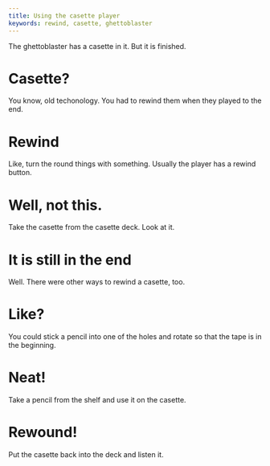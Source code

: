 ```yaml
---
title: Using the casette player
keywords: rewind, casette, ghettoblaster
---
```


The ghettoblaster has a casette in it. But it is finished.

# Casette?
You know, old techonology. You had to rewind them when they played to the end.

# Rewind
Like, turn the round things with something. Usually the player has a rewind button.

# Well, not this.
Take the casette from the casette deck. Look at it.

# It is still in the end
Well. There were other ways to rewind a casette, too.

# Like?
You could stick a pencil into one of the holes and rotate so that the tape is in the beginning.

# Neat!
Take a pencil from the shelf and use it on the casette.

# Rewound!
Put the casette back into the deck and listen it.


